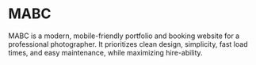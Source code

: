 # MABC
MABC is a modern, mobile-friendly portfolio and booking website for a professional photographer. It prioritizes clean design, simplicity, fast load times, and easy maintenance, while maximizing hire-ability.
